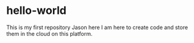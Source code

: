 # hello-world
This is my first repository
Jason here I am here to create code and store them in the cloud on this platform.  
